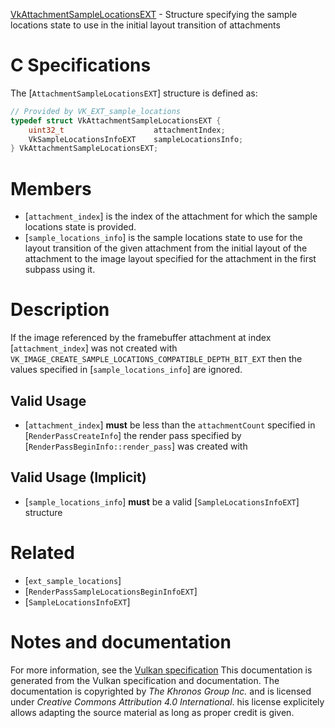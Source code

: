 [VkAttachmentSampleLocationsEXT](https://www.khronos.org/registry/vulkan/specs/1.3-extensions/man/html/VkAttachmentSampleLocationsEXT.html) - Structure specifying the sample locations state to use in the initial layout transition of attachments

# C Specifications
The [`AttachmentSampleLocationsEXT`] structure is defined as:
```c
// Provided by VK_EXT_sample_locations
typedef struct VkAttachmentSampleLocationsEXT {
    uint32_t                    attachmentIndex;
    VkSampleLocationsInfoEXT    sampleLocationsInfo;
} VkAttachmentSampleLocationsEXT;
```

# Members
- [`attachment_index`] is the index of the attachment for which the sample locations state is provided.
- [`sample_locations_info`] is the sample locations state to use for the layout transition of the given attachment from the initial layout of the attachment to the image layout specified for the attachment in the first subpass using it.

# Description
If the image referenced by the framebuffer attachment at index
[`attachment_index`] was not created with
`VK_IMAGE_CREATE_SAMPLE_LOCATIONS_COMPATIBLE_DEPTH_BIT_EXT` then the
values specified in [`sample_locations_info`] are ignored.
## Valid Usage
-  [`attachment_index`] **must**  be less than the `attachmentCount` specified in [`RenderPassCreateInfo`] the render pass specified by [`RenderPassBeginInfo::render_pass`] was created with

## Valid Usage (Implicit)
-  [`sample_locations_info`] **must**  be a valid [`SampleLocationsInfoEXT`] structure

# Related
- [`ext_sample_locations`]
- [`RenderPassSampleLocationsBeginInfoEXT`]
- [`SampleLocationsInfoEXT`]

# Notes and documentation
For more information, see the [Vulkan specification](https://www.khronos.org/registry/vulkan/specs/1.3-extensions/html/vkspec.html)
This documentation is generated from the Vulkan specification and documentation.
The documentation is copyrighted by *The Khronos Group Inc.* and is licensed under *Creative Commons Attribution 4.0 International*.
his license explicitely allows adapting the source material as long as proper credit is given.
        